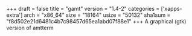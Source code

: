 +++
draft = false
title = "gamt"
version = "1.4-2"
categories = ['xapps-extra']
arch = "x86_64"
size = "18164"
usize = "50132"
sha1sum = "f8d502e21d6481c4b7c98457d65ea1abd07f88e1"
+++
A graphical (gtk) version of amtterm